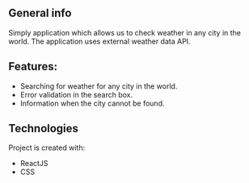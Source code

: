 ## General info
Simply application which  allows us to check weather in any city in the world.
The application uses external weather data API.

## Features:
* Searching for weather for any city in the world.
* Error validation in the search box.
* Information when the city cannot be found.


## Technologies
Project is created with:
* ReactJS
* CSS
